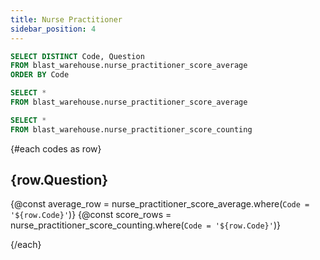 ```yaml
---
title: Nurse Practitioner
sidebar_position: 4
---
```


```sql codes
SELECT DISTINCT Code, Question
FROM blast_warehouse.nurse_practitioner_score_average
ORDER BY Code
```

```sql nurse_practitioner_score_average
SELECT *
FROM blast_warehouse.nurse_practitioner_score_average
```

```sql nurse_practitioner_score_counting
SELECT *
FROM blast_warehouse.nurse_practitioner_score_counting
```

{#each codes as row}

## {row.Question}

{@const average_row = nurse_practitioner_score_average.where(`Code = '${row.Code}'`)}
{@const score_rows = nurse_practitioner_score_counting.where(`Code = '${row.Code}'`)}

<BigValue
  data={average_row}
  value="Average"
/>

<BarChart
  data={score_rows}
  x="Score"
  y="Counts"
  series="Code"
/>

{/each}
